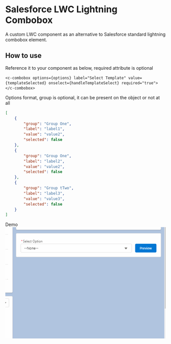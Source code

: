 # Salesforce LWC Lightning Combobox
A custom LWC component as an alternative to Salesforce standard lightning combobox element.

## How to use
Reference it to your component as below, required attribute is optional

```
<c-combobox options={options} label="Select Template" value={templateSelected} onselect={handleTemplateSelect} required="true"></c-combobox>
```

Options format, group is optional, it can be present on the object or not at all

```json
[
    {
        "group": "Group One",
        "label": "label1",
        "value": "value2",
        "selected": false
    },
    {
        "group": "Group One",
        "label": "label2",
        "value": "value2",
        "selected": false
    },
    {
        "group": "Group tTwo",
        "label": "label3",
        "value": "value3",
        "selected": false
    }
]
```
Demo
![This is an image](https://github.com/jfaderanga/lwc-custom-combobox/blob/master/demo.gif)